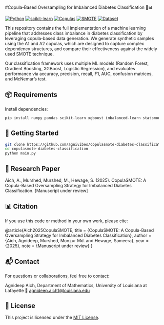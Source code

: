 #Copula-Based Oversampling for Imbalanced Diabetes Classification 🧬📊

[![Python](https://img.shields.io/badge/Python-3.11+-blue?logo=python&logoColor=white)](https://www.python.org/)
[![scikit-learn](https://img.shields.io/badge/ML-scikit--learn%20%7C%20XGBoost%20%7C%20LogReg-orange)](https://scikit-learn.org/stable/)
[![Copulas](https://img.shields.io/badge/Dependency%20Modeling-Copulas-6f42c1)](https://en.wikipedia.org/wiki/Copula_(probability_theory))
[![SMOTE](https://img.shields.io/badge/Oversampling-SMOTE-ff69b4)](https://imbalanced-learn.org/stable/references/generated/imblearn.over_sampling.SMOTE.html)
[![Dataset](https://img.shields.io/badge/Data-PIMA%20Diabetes-yellowgreen)](https://www.kaggle.com/datasets/gzdekzlkaya/pima-indians-diabetes-dataset)

This repository contains the full implementation of a machine learning pipeline that addresses class imbalance in diabetes classification by leveraging copula-based data generation. We generate synthetic samples using the A1 and A2 copulas, which are designed to capture complex dependency structures, and compare their effectiveness against the widely used SMOTE technique.

Our classification framework uses multiple ML models (Random Forest, Gradient Boosting, XGBoost, Logistic Regression), and evaluates performance via accuracy, precision, recall, F1, AUC, confusion matrices, and McNemar’s test.


## 📦 Requirements
Install dependencies:

```bash
pip install numpy pandas scikit-learn xgboost imbalanced-learn statsmodels
```

## 🚀 Getting Started
```bash
git clone https://github.com/agnivibes/copulasmote-diabetes-classification.git
cd copulasmote-diabetes-classification
python main.py
```

## 🔬 Research Paper
Aich, A., Murshed, Murshed, M., Hewage, S. (2025). CopulaSMOTE: A Copula-Based Oversampling Strategy for Imbalanced Diabetes Classification. [Manuscript under review]

## 📊 Citation
If you use this code or method in your own work, please cite:

@article{Aich2025CopulaSMOTE,
  title   = {CopulaSMOTE: A Copula-Based Oversampling Strategy for Imbalanced Diabetes Classification},
  author  = {Aich, Agnideep, Murshed, Monzur Md. and Hewage, Sameera},
  year    = {2025},
  note    = {Manuscript under review}
}

## 📬 Contact
For questions or collaborations, feel free to contact:

Agnideep Aich,
Department of Mathematics, University of Louisiana at Lafayette
📧 agnideep.aich1@louisiana.edu

## 📝 License

This project is licensed under the [MIT License](LICENSE).

